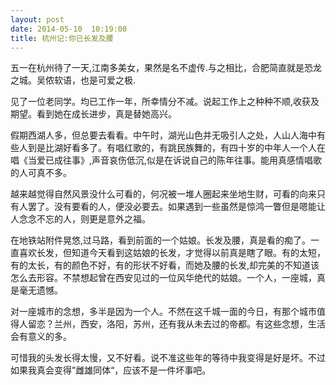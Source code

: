 ```yaml
---
layout: post
date: 2014-05-10  10:19:00
title: 杭州记:你已长发及腰
---
```



五一在杭州待了一天,江南多美女，果然是名不虚传.与之相比，合肥简直就是恐龙之城。吴侬软语，也是可爱之极.

见了一位老同学。均已工作一年，所幸情分不减。说起工作上之种种不顺,收获及期望。看到她在成长进步，真是替她高兴。

假期西湖人多，但总要去看看。中午时，湖光山色并无吸引人之处，人山人海中有些人到是比湖好看多了。有唱红歌的，有跳民族舞的，有四十岁的中年人一个人在唱《当爱已成往事》,声音哀伤低沉,似是在诉说自己的陈年往事。能用真感情唱歌的人可真不多。

越来越觉得自然风景没什么可看的，何况被一堆人圈起来坐地生财，可看的向来只有人罢了。没有要看的人，便没必要去。如果遇到一些虽然是惊鸿一瞥但是嗯能让人念念不忘的人，则更是意外之福。

在地铁站附件晃悠,过马路，看到前面的一个姑娘。长发及腰，真是看的痴了。一直喜欢长发，但知道今天看到这姑娘的长发，才觉得以前真是瞎了眼。有的太短，有的太长，有的颜色不好，有的形状不好看，而她及腰的长发,却完美的不知道该怎么去形容。不禁想起曾在西安见过的一位风华绝代的姑娘。一个人，一座城，真是毫无遗憾。

对一座城市的念想，多半是因为一个人。不然在这千城一面的今日，有那个城市值得人留恋？兰州，西安，洛阳，苏州，还有我从未去过的帝都。有这些念想，生活会有意义的多。

可惜我的头发长得太慢，又不好看。说不准这些年的等待中我变得是好是坏。不过如果我真会变得”雌雄同体“，应该不是一件坏事吧。


